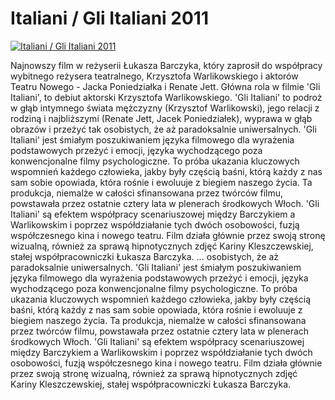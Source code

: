 Italiani / Gli Italiani 2011 
=============
[![Italiani / Gli Italiani 2011 ](http://vidos.pl/images/player.gif)](http://vidos.pl/italiani-gli-italiani-2011)

 Najnowszy film w reżyserii Łukasza Barczyka, który zaprosił do współpracy wybitnego reżysera teatralnego, Krzysztofa Warlikowskiego i aktorów Teatru Nowego - Jacka Poniedziałka i Renate Jett. Główna rola w filmie 'Gli Italiani', to debiut aktorski Krzysztofa Warlikowskiego. 'Gli Italiani' to podroż w głąb intymnego świata mężczyzny (Krzysztof Warlikowski), jego relacji z rodziną i najbliższymi (Renate Jett, Jacek Poniedziałek), wyprawa w głąb obrazów i przeżyć tak osobistych, że aż paradoksalnie uniwersalnych. 'Gli Italiani' jest śmiałym poszukiwaniem języka filmowego dla wyrażenia podstawowych przeżyć i emocji, języka wychodzącego poza konwencjonalne filmy psychologiczne. To próba ukazania kluczowych wspomnień każdego człowieka, jakby były częścią baśni, którą każdy z nas sam sobie opowiada, która rośnie i ewoluuje z biegiem naszego życia. Ta produkcja, niemalże w całości sfinansowana przez twórców filmu, powstawała przez ostatnie cztery lata w plenerach środkowych Włoch. 'Gli Italiani' są efektem współpracy scenariuszowej między Barczykiem a Warlikowskim i poprzez współdziałanie tych dwóch osobowości, fuzją współczesnego kina i nowego teatru. Film działa głównie przez swoją stronę wizualną, również za sprawą hipnotycznych zdjęć Kariny Kleszczewskiej, stałej współpracowniczki Łukasza Barczyka.  ... osobistych, że aż paradoksalnie uniwersalnych. 'Gli Italiani' jest śmiałym poszukiwaniem języka filmowego dla wyrażenia podstawowych przeżyć i emocji, języka wychodzącego poza konwencjonalne filmy psychologiczne. To próba ukazania kluczowych wspomnień każdego człowieka, jakby były częścią baśni, którą każdy z nas sam sobie opowiada, która rośnie i ewoluuje z biegiem naszego życia. Ta produkcja, niemalże w całości sfinansowana przez twórców filmu, powstawała przez ostatnie cztery lata w plenerach środkowych Włoch. 'Gli Italiani' są efektem współpracy scenariuszowej między Barczykiem a Warlikowskim i poprzez współdziałanie tych dwóch osobowości, fuzją współczesnego kina i nowego teatru. Film działa głównie przez swoją stronę wizualną, również za sprawą hipnotycznych zdjęć Kariny Kleszczewskiej, stałej współpracowniczki Łukasza Barczyka.
